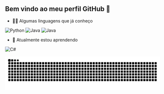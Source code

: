 ## Bem vindo ao meu perfil GitHub  👋

<!--
**Giovanna-Lanzillotta/Giovanna-Lanzillotta** is a ✨ _special_ ✨ repository because its `README.md` (this file) appears on your GitHub profile.
Here are some ideas to get you started:

- 🔭 I’m currently working on ...
-->
- 🐱‍💻 Algumas linguagens que já conheço
  
![Python](https://img.shields.io/badge/Python-3776AB?style=for-the-badge&logo=python&logoColor=white)
![Java](https://img.shields.io/badge/Java-E34A29?style=for-the-badge&logo=java&logoColor=white)
![Java](https://img.shields.io/badge/Java-E34A29?style=for-the-badge&logo=java&logoColor=white)

- 🌱 Atualmente estou aprendendo
  
![C#](https://img.shields.io/badge/C%23-239120?style=for-the-badge&logo=c-sharp&logoColor=white)

<!--
- 👯 I’m looking to collaborate on ...
- 🤔 I’m looking for help with ...
- 💬 Ask me about ...
- 📫 How to reach me: ...
- 😄 Pronouns: ...
- ⚡ Fun fact: ...

-->
![Snake animation](https://github.com/Giovanna-Lanzillotta/Giovanna-Lanzillotta/blob/output/github-contribution-grid-snake.svg)


